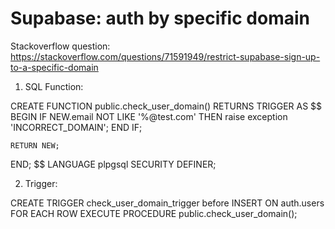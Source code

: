 # Supabase: auth by specific domain

Stackoverflow question:
https://stackoverflow.com/questions/71591949/restrict-supabase-sign-up-to-a-specific-domain

1. SQL Function:

CREATE FUNCTION
  public.check_user_domain()
  RETURNS TRIGGER AS
  $$
  BEGIN
    IF NEW.email NOT LIKE '%@test.com' THEN
      raise exception 'INCORRECT_DOMAIN';
    END IF;

    RETURN NEW;
  END;
  $$ LANGUAGE plpgsql SECURITY DEFINER;


2. Trigger:

CREATE TRIGGER
  check_user_domain_trigger
  before INSERT ON auth.users
  FOR EACH ROW
  EXECUTE PROCEDURE
    public.check_user_domain();
